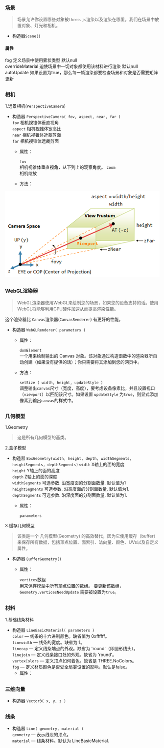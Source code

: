 ### 场景
> 场景允许你设置哪些对象被`three.js`渲染以及渲染在哪里。我们在场景中放置对象、灯光和相机。
+ 构造器`Scene()`
#### 属性
fog 定义场景中使用雾状类型 默认null  
overrideMaterial 迫使场景中一切对象都使用该材料进行渲染 默认null  
autoUpdate 如果设置为true，那么每一帧渲染都要检查场景和对象是否需要矩阵更新


##
### 相机
1.远景相机(`PerspectiveCamera`)
  + 构造器 `PerspectiveCamera( fov, aspect, near, far )`  
    `fov` 相机视锥体垂直视角  
    `aspect` 相机视锥体宽高比  
    `near`  相机视锥体近裁剪面  
    `far` 相机视锥体远裁剪面
     + 属性：

        `fov`  
             相机视锥体垂直视角，从下到上的观察角度。
        `zoom`  
             相机缩放
     + 方法：



 ![PerspectiveCamera](img/PerspectiveCamera.png)


##
### WebGL渲染器
> WebGL渲染器使用WebGL来绘制您的场景，如果您的设备支持的话。使用WebGL将能够利用GPU硬件加速从而提高渲染性能。

这个渲染器比 `Canvas`渲染器(`CanvasRenderer`) 有更好的性能。
+ 构造器 `WebGLRenderer( parameters )`
    + 属性：

         `domElement`  
         一个用来绘制输出的 Canvas 对象。该对象通过构造函数中的渲染器所自动创建（如果没有提供的话）；你只需要将其添加到您的网页中。
    + 方法：

         `setSize ( width, height, updateStyle )`  
         调整输出`canvas`尺寸（宽度，高度），要考虑设备像素比，并且设置视口（`viewport`）以匹配该尺寸。如果设置 `updateStyle` 为`true`，则显式添加像素到输出`canvas`的样式中。

##
### 几何模型
1.Geometry
> 这是所有几何模型的基类。

2.盒子模型

+ 构造器 `BoxGeometry(width, height, depth, widthSegments, heightSegments, depthSegments)`
     `width`  X轴上的面的宽度  
        `height`  Y轴上的面的高度  
        `depth`  Z轴上的面的深度  
        `widthSegments`  可选参数. 沿宽度面的分割面数量. 默认值为1  
        `heightSegments`  可选参数. 沿高度面的分割面数量. 默认值为1.  
         `depthSegments`  可选参数. 沿深度面的分割面数量. 默认值为1.
   + 属性：

     `parameters`

3.缓存几何模型
> 该类是一个 几何模型(Geometry) 的高效替代，因为它使用缓存（buffer）来保存所有数据，包括顶点位置、面索引、法向量、颜色、UVs以及自定义属性。
+ 构造器 `BufferGeometry()`
   + 属性：

        `vertices`数组  
        用来保存模型中所有顶点位置的数组。
        要更新该数组，`Geometry.verticesNeedUpdate` 需要被设置为`true`。



##
### 材料
1.基础线条材料
+ 构造器 `LineBasicMaterial( parameters )`  
`color` — 线条的十六进制颜色。缺省值为 0xffffff。  
`linewidth` — 线条的宽度。缺省为 1。  
`linecap` — 定义线条端点的外观。缺省为 'round'（即圆形线头）。  
`linejoin` — 定义线条接口处的外观。缺省为 'round'。  
`vertexColors` — 定义顶点如何着色。缺省是 THREE.NoColors。  
`fog` — 定义材质颜色是否受全局雾设置的影响。默认是false。
   + 属性：

##
### 三维向量
+ 构造器 `Vector3( x, y, z )`

##
### 线条
+ 构造器 `Line( geometry, material )`  
`geometry` — 表示线段的顶点。  
`material` — 线条材料。默认为 LineBasicMaterial.
